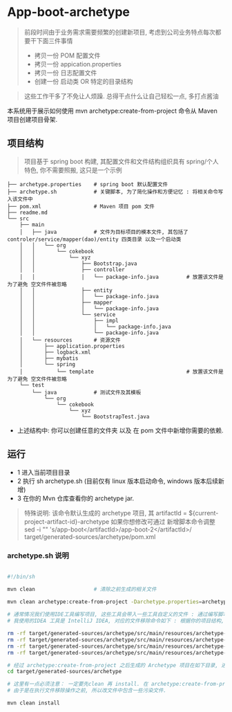 # App-boot-archetype

> 前段时间由于业务需求需要频繁的创建新项目, 考虑到公司业务特点每次都要干下面三件事情
> - 拷贝一份 POM 配置文件
> - 拷贝一份 appication.properties 
> - 拷贝一份 日志配置文件
> - 创建一份 启动类 OR  特定的目录结构

> 这些工作干多了不免让人烦躁. 总得干点什么让自己轻松一点, 多打点酱油

本系统用于展示如何使用 mvn archetype:create-from-project 命令从 Maven 项目创建项目骨架.  

## 项目结构

> 项目基于 spring boot 构建, 其配置文件和文件结构组织具有 spring/个人 特色, 你不需要照搬, 这只是一个示例

```
├── archetype.properties    # spring boot 默认配置文件
├── archetype.sh            # 关键脚本, 为了简化操作和方便记忆 : 将相关命令写入该文件中 
├── pom.xml                 # Maven 项目 pom 文件
├── readme.md
└── src
    ├── main
    │   ├── java            # 文件为目标项目的模本文件, 其包括了 controler/service/mapper(dao)/entity 四类目录 以及一个启动类
    │   │   └── org
    │   │       └── cokebook
    │   │           └── xyz
    │   │               ├── Bootstrap.java
    │   │               ├── controller
    │   │               │   └── package-info.java         # 放置该文件是为了避免 空文件件被忽略
    │   │               ├── entity
    │   │               │   └── package-info.java
    │   │               ├── mapper
    │   │               │   └── package-info.java
    │   │               └── service
    │   │                   ├── impl
    │   │                   │   └── package-info.java
    │   │                   └── package-info.java
    │   └── resources       # 资源文件
    │       ├── application.properties
    │       ├── logback.xml
    │       ├── mybatis
    │       └── spring
    │           └── template                              # 放置该文件是为了避免 空文件件被忽略
    └── test              
        └── java            # 测试文件及其模板
            └── org
                └── cokebook
                    └── xyz
                        └── BootstrapTest.java

```

- 上述结构中: 你可以创建任意的文件夹 以及 在 pom 文件中新增你需要的依赖.

## 运行

- 1 进入当前项目目录
- 2 执行 sh archetype.sh (目前仅有 linux 版本启动命令, windows 版本后续新增)
- 3 在你的 Mvn 仓库查看你的 archetype jar. 

> 特殊说明: 该命令默认生成的 archetype 项目, 其 artifactId = ${current-project-artifact-id}-archetype
> 如果你想修改可通过 新增脚本命令调整 sed -i "" 's/<artifactId>app-boot<\/artifactId>/<artifactId>app-boot-2<\/artifactId>/  target/generated-sources/archetype/pom.xml



### archetype.sh 说明

```bash

#!/bin/sh

mvn clean                   # 清除之前生成的相关文件
 
mvn clean archetype:create-from-project -Darchetype.properties=archetype.properties

# 通常情况我们使用IDE工具编写项目, 这些工具会带入一些工具自定义的文件 : 通过编写脚本删除这部分文件
# 我使用的IDEA 工具是 IntelliJ IDEA, 对应的文件移除命令如下 : 根据你的项目结构,你可以新增一些新的移除指令

rm -rf target/generated-sources/archetype/src/main/resources/archetype-resources/.idea
rm -rf target/generated-sources/archetype/src/main/resources/archetype-resources/*.iml
rm -rf target/generated-sources/archetype/src/main/resources/archetype-resources/logs
rm -rf target/generated-sources/archetype/src/main/resources/archetype-resources/*.sh

# 经过 archetype:create-from-project 之后生成的 Archetype 项目在如下目录, 进入该目录执行 mvn install 即可完成你的项目打包部署
cd target/generated-sources/archetype

# 这里有一点必须注意： 一定要先clean 再 install. 在 archetype:create-from-project 命令之后默认会生成目标 JAR 模板
# 由于是在执行文件移除操作之前, 所以改文件中包含一些污染文件.

mvn clean install

```





